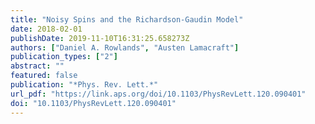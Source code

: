 ```yaml
---
title: "Noisy Spins and the Richardson-Gaudin Model"
date: 2018-02-01
publishDate: 2019-11-10T16:31:25.658273Z
authors: ["Daniel A. Rowlands", "Austen Lamacraft"]
publication_types: ["2"]
abstract: ""
featured: false
publication: "*Phys. Rev. Lett.*"
url_pdf: "https://link.aps.org/doi/10.1103/PhysRevLett.120.090401"
doi: "10.1103/PhysRevLett.120.090401"
---
```


